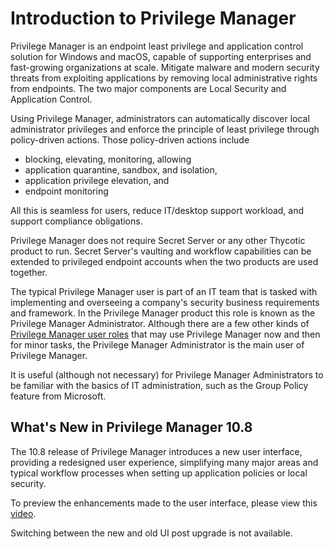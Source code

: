 [title]: # (Introduction to Privilege Manager)
[tags]: # (introduction,cloud specifics)
[priority]: # (1)
# Introduction to Privilege Manager

Privilege Manager is an endpoint least privilege and application control solution for Windows and macOS, capable of supporting enterprises and fast-growing organizations at scale. Mitigate malware and modern security threats from exploiting applications by removing local administrative rights from endpoints. The two major components are Local Security and Application Control.

Using Privilege Manager, administrators can automatically discover local administrator privileges and enforce the principle of least privilege through policy-driven actions. Those policy-driven actions include

* blocking, elevating, monitoring, allowing
* application quarantine, sandbox, and isolation,
* application privilege elevation, and
* endpoint monitoring

All this is seamless for users, reduce IT/desktop support workload, and support compliance obligations.

Privilege Manager does not require Secret Server or any other Thycotic product to run. Secret Server's vaulting and workflow capabilities can be extended to privileged endpoint accounts when the two products are used together.

The typical Privilege Manager user is part of an IT team that is tasked with implementing and overseeing a company's security business requirements and framework. In the Privilege Manager product this role is known as the Privilege Manager Administrator. Although there are a few other kinds of [Privilege Manager user roles](admin/roles/index.md) that may use Privilege Manager now and then for minor tasks, the Privilege Manager Administrator is the main user of Privilege Manager.

It is useful (although not necessary) for Privilege Manager Administrators to be familiar with the basics of IT administration, such as the Group Policy feature from Microsoft.

## What's New in Privilege Manager 10.8

The 10.8 release of Privilege Manager introduces a new user interface, providing a redesigned user experience, simplifying many major areas and typical workflow processes when setting up application policies or local security.

To preview the enhancements made to the user interface, please view this [video](https://vimeo.com/434453083/6c9dec1030).

Switching between the new and old UI post upgrade is not available.
